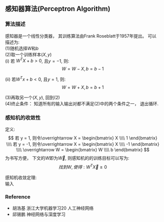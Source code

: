 ## 感知器算法(Perceptron Algorithm)

### 算法描述
感知器是一个线性分类器， 其训练算法由Frank Roseblatt于1957年提出。 可以描述为:  
(1)随机选择$W$和$b$  
(2)取一个训练样本$(X, y)$  
(i) 若 $W^TX + b > 0$, 且$y = -1$, 则:  
$$
W = W - X, b = b - 1
$$

(ii) 若$W^Tx + b < 0$, 且$y = 1$, 则:  
$$
W = W + X, b = b + 1
$$

(3)再取另一个$(X, y)$, 回到(2)  
(4)终止条件： 知道所有的输入输出对都不满足(2)中的两个条件之一， 退出循环.

### 感知机的收敛性
定义:  
$$
若 y = 1, 则令\overrightarrow X = 
\begin{bmatrix}
X \\\\
1
\end{bmatrix} \\\\
若 y = -1, 则令\overrightarrow X = 
\begin{bmatrix}
X \\\\
-1
\end{bmatrix} \\\\ 
\overrightarrow W =
\begin{bmatrix}
W \\\\
b
\end{bmatrix}
$$
为书写方便， 下文的$W$即为$\overrightarrow W$, 则感知机的的训练目标可以写为:
$$
找到W, 使得: W^T\overrightarrow X \geq 0
$$

感知机收敛定理:  
输入${}$

### Reference
* 胡浩基 浙江大学机器学习20 人工神经网络
* 邱锡鹏 神经网络与深度学习
